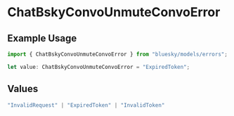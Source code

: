 # ChatBskyConvoUnmuteConvoError

## Example Usage

```typescript
import { ChatBskyConvoUnmuteConvoError } from "bluesky/models/errors";

let value: ChatBskyConvoUnmuteConvoError = "ExpiredToken";
```

## Values

```typescript
"InvalidRequest" | "ExpiredToken" | "InvalidToken"
```